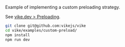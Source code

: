 Example of implementing a custom preloading strategy.

See [vike.dev > Preloading](https://vike.dev/preloading).

```bash
git clone git@github.com:vikejs/vike
cd vike/examples/custom-preload/
npm install
npm run dev
```
